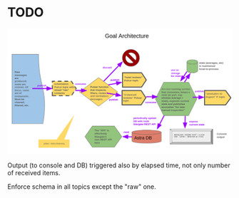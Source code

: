 # TODO

![Goal architecture](images/goal_arch.png)

Output (to console and DB) triggered also by elapsed time, not only number of received items.

Enforce schema in all topics except the "raw" one.


